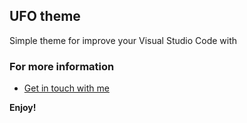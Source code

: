 ## UFO theme
Simple theme for improve your Visual Studio Code with

<!-- * Split the editor (`Cmd+\` on macOS or `Ctrl+\` on Windows and Linux)
* Toggle preview (`Shift+CMD+V` on macOS or `Shift+Ctrl+V` on Windows and Linux)
* Press `Ctrl+Space` (Windows, Linux) or `Cmd+Space` (macOS) to see a list of Markdown snippets -->

### For more information
* [Get in touch with me](www.github.com/wendreof)

**Enjoy!**
